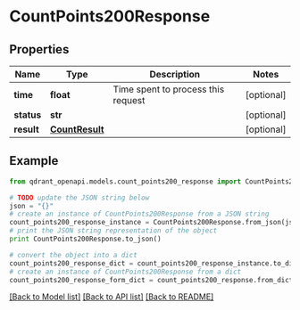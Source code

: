 # CountPoints200Response


## Properties
Name | Type | Description | Notes
------------ | ------------- | ------------- | -------------
**time** | **float** | Time spent to process this request | [optional] 
**status** | **str** |  | [optional] 
**result** | [**CountResult**](CountResult.md) |  | [optional] 

## Example

```python
from qdrant_openapi.models.count_points200_response import CountPoints200Response

# TODO update the JSON string below
json = "{}"
# create an instance of CountPoints200Response from a JSON string
count_points200_response_instance = CountPoints200Response.from_json(json)
# print the JSON string representation of the object
print CountPoints200Response.to_json()

# convert the object into a dict
count_points200_response_dict = count_points200_response_instance.to_dict()
# create an instance of CountPoints200Response from a dict
count_points200_response_form_dict = count_points200_response.from_dict(count_points200_response_dict)
```
[[Back to Model list]](../README.md#documentation-for-models) [[Back to API list]](../README.md#documentation-for-api-endpoints) [[Back to README]](../README.md)


